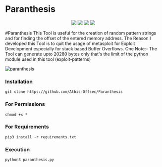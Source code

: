 # Paranthesis

<p align="center">
  <a href="https://github.com/Athis-Offsec/Paranthesis" rel="nofollow"><img src="https://img.shields.io/badge/version-1.0-red.svg" style="max-width:100%;"></a>
  <a href="https://www.python.org/" rel="nofollow"><img src="https://img.shields.io/badge/python-3.X-green.svg" style="max-width:100%;"></a>
  <a href="https://github.com/Athis-Offsec/Paranthesis" rel="nofollow"><img src="https://img.shields.io/badge/status-beta-brightgreen.svg" style="max-width:100%;"></a>
  <a href="https://github.com/Athis-Offsec/Paranthesis/blob/master/LICENSE" rel="nofollow"><img src="https://img.shields.io/badge/license-GPL-blue.svg" style="max-width:100%;"></a>
  
 #Paranthesis
  This Tool is useful for the creation of random pattern strings
  and for finding the offset of the entered memory address.
  The Reason I developed this Tool is to quit the usage of metasploit for Exploit Development especially for stack based
  Buffer Overflows.
  One Note:-
  The Tool can generate upto 20280 bytes only that's the limit of the python module used in this tool (exploit-patterns)
  
  
  ![paranthesis](https://user-images.githubusercontent.com/53950135/131253348-39362cc4-eb2b-4f96-9d5b-1cc44aa7a7ee.png)
  
  
  ### Installation
  ```git clone https://github.com/Athis-Offsec/Paranthesis```
   
 ### For Permissions
```chmod +x *```
  
 ### For Requirements
 ```pip3 install -r requirements.txt```
 ### Execution
 ```python3 paranthesis.py```
  

